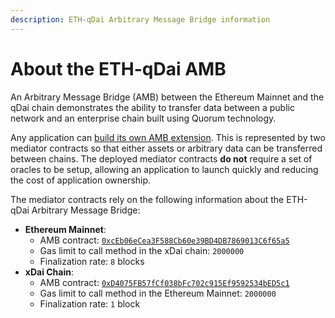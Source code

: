 ```yaml
---
description: ETH-qDai Arbitrary Message Bridge information
---
```


# About the ETH-qDai AMB

An Arbitrary Message Bridge \(AMB\) between the Ethereum Mainnet and the qDai chain demonstrates the ability to transfer data between a public network and an enterprise chain built using Quorum technology.

Any application can [build its own AMB extension](https://docs.tokenbridge.net/amb-bridge/how-to-develop-xchain-apps-by-amb). This is represented by two mediator contracts so that either assets or arbitrary data can be transferred between chains. The deployed mediator contracts **do not** require a set of oracles to be setup, allowing an application to launch quickly and reducing the cost of application ownership.

The mediator contracts rely on the following information about the ETH-qDai Arbitrary Message Bridge:

* **Ethereum Mainnet**:
  * AMB contract: [`0xcEb06eCea3F588Cb60e39BD4DB7869013C6f65a5`](https://etherscan.io/address/0xceb06ecea3f588cb60e39bd4db7869013c6f65a5)
  * Gas limit to call method in the xDai chain: `2000000`
  * Finalization rate: `8` blocks
* **xDai Chain**:
  * AMB contract: [`0xD4075FB57fCf038bFc702c915Ef9592534bED5c1`](https://blockscout.com/poa/qdai/address/0xD4075FB57fCf038bFc702c915Ef9592534bED5c1/transactions)
  * Gas limit to call method in the Ethereum Mainnet: `2000000`
  * Finalization rate: `1` block

